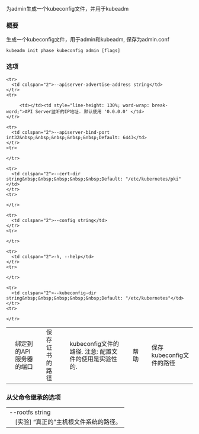 
<!-- Generates a kubeconfig file for the admin to use and for kubeadm itself -->
为admin生成一个kubeconfig文件，并用于kubeadm

<!-- ### Synopsis -->
### 概要


<!-- Generates the kubeconfig file for the admin and for kubeadm itself, and saves it to admin.conf file. -->
生成一个kubeconfig文件，用于admin和kubeadm, 保存为admin.conf

```
kubeadm init phase kubeconfig admin [flags]
```

<!-- ### Options -->
### 选项

<table style="width: 100%; table-layout: fixed;">
  <colgroup>
    <col span="1" style="width: 10px;" />
    <col span="1" />
  </colgroup>
  <tbody>

    <tr>
      <td colspan="2">--apiserver-advertise-address string</td>
    </tr>
    <tr>
<!--       <td></td><td style="line-height: 130%; word-wrap: break-word;">The IP address the API Server will advertise it's listening on. Specify '0.0.0.0' to use the address of the default network interface.</td> -->
         <td></td><td style="line-height: 130%; word-wrap: break-word;">API Server监听的IP地址. 默认使用 '0.0.0.0' </td>
    </tr>

    <tr>
      <td colspan="2">--apiserver-bind-port int32&nbsp;&nbsp;&nbsp;&nbsp;&nbsp;Default: 6443</td>
    </tr>
    <tr>
<!--     <td></td><td style="line-height: 130%; word-wrap: break-word;">Port for the API Server to bind to.</td>
-->      <td></td><td style="line-height: 130%; word-wrap: break-word;">绑定到的API服务器的端口</td>
    </tr>

    <tr>
      <td colspan="2">--cert-dir string&nbsp;&nbsp;&nbsp;&nbsp;&nbsp;Default: "/etc/kubernetes/pki"</td>
    </tr>
    <tr>
<!--       <td></td><td style="line-height: 130%; word-wrap: break-word;">The path where to save and store the certificates.</td>
 -->      <td></td><td style="line-height: 130%; word-wrap: break-word;">保存证书的路径</td>
    </tr>

    <tr>
      <td colspan="2">--config string</td>
    </tr>
    <tr>
<!--       <td></td><td style="line-height: 130%; word-wrap: break-word;">Path to kubeadm config file. WARNING: Usage of a configuration file is experimental.</td>
 -->      <td></td><td style="line-height: 130%; word-wrap: break-word;">kubeconfig文件的路径. 注意: 配置文件的使用是实验性的.</td>
    </tr>

    <tr>
      <td colspan="2">-h, --help</td>
    </tr>
    <tr>
<!--       <td></td><td style="line-height: 130%; word-wrap: break-word;">help for admin</td>
 -->      <td></td><td style="line-height: 130%; word-wrap: break-word;">帮助</td>
    </tr>

    <tr>
      <td colspan="2">--kubeconfig-dir string&nbsp;&nbsp;&nbsp;&nbsp;&nbsp;Default: "/etc/kubernetes"</td>
    </tr>
    <tr>
<!--       <td></td><td style="line-height: 130%; word-wrap: break-word;">The path where to save the kubeconfig file.</td>
 -->      <td></td><td style="line-height: 130%; word-wrap: break-word;">保存kubeconfig文件的路径</td>
    </tr>

  </tbody>
</table>

<!-- ### Options inherited from parent commands-->
### 从父命令继承的选项

<table style="width: 100%; table-layout: fixed;">
  <colgroup>
    <col span="1" style="width: 10px;" />
    <col span="1" />
  </colgroup>
  <tbody>
    <tr>
      <td colspan="2">--rootfs string</td>
    </tr>
    <tr>
<!--       <td></td><td style="line-height: 130%; word-wrap: break-word;">[EXPERIMENTAL] The path to the 'real' host root filesystem.</td>
 -->      <td></td><td style="line-height: 130%; word-wrap: break-word;">[实验] “真正的”主机根文件系统的路径。</td>
    </tr>

  </tbody>
</table>



